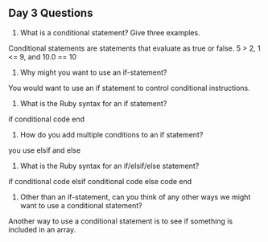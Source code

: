 ## Day 3 Questions

1. What is a conditional statement? Give three examples.

Conditional statements are statements that evaluate as true or false. 5 > 2, 1 <= 9, and 10.0 == 10

1. Why might you want to use an if-statement?

You would want to use an if statement to control conditional instructions.

1. What is the Ruby syntax for an if statement?

if conditional
  code
end

1. How do you add multiple conditions to an if statement?

you use elsif and else

1. What is the Ruby syntax for an if/elsif/else statement?

if conditional
  code
elsif conditional
  code
else
  code
end

1. Other than an if-statement, can you think of any other ways we might want to use a conditional statement?

Another way to use a conditional statement is to see if something is included in an array.

